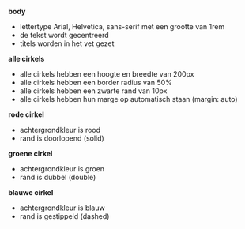 **body**
* lettertype Arial, Helvetica, sans-serif met een grootte van 1rem
* de tekst wordt gecentreerd
* titels worden in het vet gezet

**alle cirkels**
* alle cirkels hebben een hoogte en breedte van 200px
* alle cirkels hebben een border radius van 50%
* alle cirkels hebben een zwarte rand van 10px
* alle cirkels hebben hun marge op automatisch staan (margin: auto)

**rode cirkel**
* achtergrondkleur is rood 
* rand is doorlopend (solid)

**groene cirkel**
* achtergrondkleur is groen 
* rand is dubbel (double)

**blauwe cirkel**
* achtergrondkleur is blauw 
* rand is gestippeld (dashed)